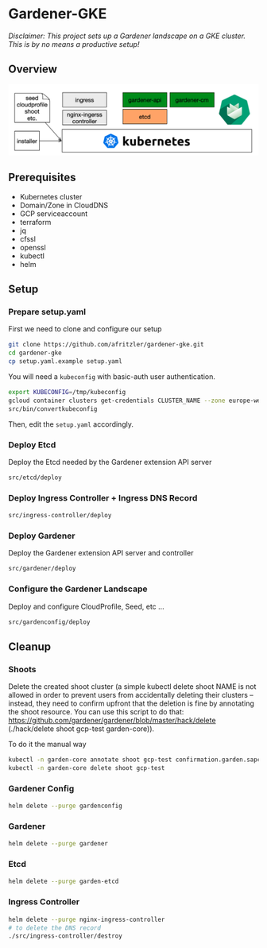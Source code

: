 # Gardener-GKE

_Disclaimer: This project sets up a Gardener landscape on a GKE cluster. This is by no means a productive setup!_

## Overview

![overview](images/overview.png)

## Prerequisites

* Kubernetes cluster
* Domain/Zone in CloudDNS
* GCP serviceaccount
* terraform
* jq
* cfssl
* openssl
* kubectl
* helm

## Setup

### Prepare setup.yaml

First we need to clone and configure our setup

```bash
git clone https://github.com/afritzler/gardener-gke.git
cd gardener-gke
cp setup.yaml.example setup.yaml
```

You will need a `kubeconfig` with basic-auth user authentication.

```bash
export KUBECONFIG=/tmp/kubeconfig
gcloud container clusters get-credentials CLUSTER_NAME --zone europe-west1-b --project PROJECT_NAME
src/bin/convertkubeconfig
```

Then, edit the `setup.yaml` accordingly.

### Deploy Etcd

Deploy the Etcd needed by the Gardener extension API server

```bash
src/etcd/deploy
```

### Deploy Ingress Controller + Ingress DNS Record

```bash
src/ingress-controller/deploy
```

### Deploy Gardener

Deploy the Gardener extension API server and controller

```bash
src/gardener/deploy
```

### Configure the Gardener Landscape

Deploy and configure CloudProfile, Seed, etc ...

```bash
src/gardenconfig/deploy
```

## Cleanup

### Shoots

Delete the created shoot cluster (a simple kubectl delete shoot NAME is not allowed in order to prevent users from accidentally deleting their clusters – instead, they need to confirm upfront that the deletion is fine by annotating the shoot resource. You can use this script to do that: https://github.com/gardener/gardener/blob/master/hack/delete (./hack/delete shoot gcp-test garden-core)).

To do it the manual way

```bash
kubectl -n garden-core annotate shoot gcp-test confirmation.garden.sapcloud.io/deletion=true --overwrite
kubectl -n garden-core delete shoot gcp-test
```

### Gardener Config

```bash
helm delete --purge gardenconfig
```

### Gardener

```bash
helm delete --purge gardener
```

### Etcd

```bash
helm delete --purge garden-etcd
```

### Ingress Controller

```bash
helm delete --purge nginx-ingress-controller
# to delete the DNS record
./src/ingress-controller/destroy
```